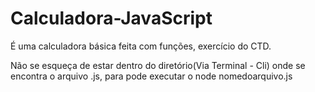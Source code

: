 # Calculadora-JavaScript
É uma calculadora básica feita com funções, exercício do CTD.

Não se esqueça de estar dentro do diretório(Via Terminal - Cli) onde se encontra o arquivo .js, para pode executar o node nomedoarquivo.js
